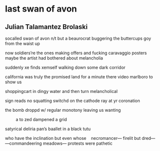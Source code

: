 # last swan of avon
## Julian Talamantez Brolaski
socalled swan of avon
n/t but a beaurocrat
buggering the buttercups
goy from the waist up

now soldiers’re the ones making offers
and fucking caravaggio posters
maybe the artist had bothered about melancholia

suddenly xe finds xemself walking down
some dark corridor

california was truly the promised land
for a minute there
video marlboro
to show us

shoppingcart in dingy water
and then turn melancholical

sign reads no squatting
switchd on the cathode ray
at yr coronation

the bomb droppd w/ regular monotony
leaving us wanting

         a to zed
dampened a grid

satyrical deliria
pan’s baallet
in a black tutu

who have the inclination
but even whose    necromancer—
firelit but dred—
—commandeering meadows—
protests were pathetic